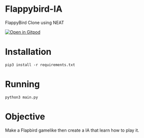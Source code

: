 # Flappybird-IA
FlappyBird Clone using NEAT 

[![Open in Gitpod](https://gitpod.io/button/open-in-gitpod.svg)](https://gitpod.io/#https://github.com/wilsantosdev/flapbird-IA)

# Installation
`pip3 install -r requirements.txt`

# Running 
`python3 main.py`

# Objective
Make a Flapbird gamelike then create a IA that 
learn how to play it.
